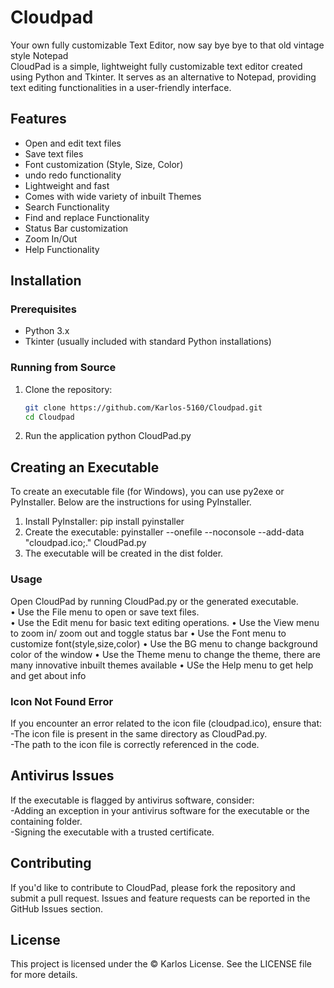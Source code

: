 # Cloudpad
Your own fully customizable Text Editor, now say bye bye to that old vintage style Notepad <br>
CloudPad is a simple, lightweight fully customizable text editor created using Python and Tkinter. It serves as an alternative to Notepad, providing text editing functionalities in a user-friendly interface.

## Features

- Open and edit text files
- Save text files
- Font customization (Style, Size, Color)
- undo redo functionality
- Lightweight and fast
- Comes with wide variety of inbuilt Themes
- Search Functionality
- Find and replace Functionality
- Status Bar customization
- Zoom In/Out
- Help Functionality

## Installation

### Prerequisites

- Python 3.x
- Tkinter (usually included with standard Python installations)

### Running from Source

1. Clone the repository:
   ```bash
   git clone https://github.com/Karlos-5160/Cloudpad.git
   cd Cloudpad
2. Run the application
     python CloudPad.py

## Creating an Executable
  To create an executable file (for Windows), you can use py2exe or PyInstaller. Below are the instructions for using PyInstaller.
  1. Install PyInstaller:
      pip install pyinstaller
  2. Create the executable:
      pyinstaller --onefile --noconsole --add-data "cloudpad.ico;." CloudPad.py
  3. The executable will be created in the dist folder.   
### Usage
Open CloudPad by running CloudPad.py or the generated executable. <br>
• Use the File menu to open or save text files.  <br>
• Use the Edit menu for basic text editing operations.
• Use the View menu to zoom in/ zoom out and toggle status bar
• Use the Font menu to customize font(style,size,color)
• Use the BG menu to change background color of the window
• Use the Theme menu to change the theme, there are many innovative inbuilt themes available
• USe the Help menu to get help and get about info

### Icon Not Found Error
  If you encounter an error related to the icon file (cloudpad.ico), ensure that:  <br>
    -The icon file is present in the same directory as CloudPad.py.  <br>
    -The path to the icon file is correctly referenced in the code.
  
## Antivirus Issues
  If the executable is flagged by antivirus software, consider:  <br>
    -Adding an exception in your antivirus software for the executable or the containing folder.  <br>
    -Signing the executable with a trusted certificate.
    
## Contributing
  If you'd like to contribute to CloudPad, please fork the repository and submit a pull request. Issues and feature requests can be reported in the GitHub Issues section.

## License
  This project is licensed under the © Karlos License. See the LICENSE file for more details.
